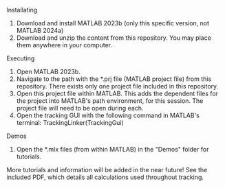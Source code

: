 Installating 

1. Download and install MATLAB 2023b (only this specific version, not MATLAB 2024a)
2. Download and unzip the content from this repository. You may place them anywhere in your computer.

Executing
1. Open MATLAB 2023b.
2. Navigate to the path with the *.prj file (MATLAB project file) from this repository.
  There exists only one project file included in this repository.
4. Open this project file within MATLAB.
  This adds the dependent files for the project into MATLAB's path environment, for this session.
  The project file will need to be open during each.
5. Open the tracking GUI with the following command in MATLAB's terminal: TrackingLinker(TrackingGui)

Demos
1. Open the *.mlx files (from within MATLAB) in the "Demos" folder for tutorials.

More tutorials and information will be added in the near future!
See the included PDF, which details all calculations used throughout tracking.

